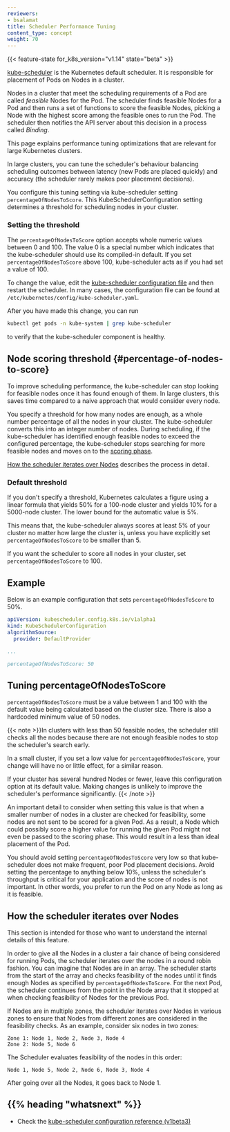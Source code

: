 ```yaml
---
reviewers:
- bsalamat
title: Scheduler Performance Tuning
content_type: concept
weight: 70
---
```


<!-- overview -->

{{< feature-state for_k8s_version="v1.14" state="beta" >}}

[kube-scheduler](/docs/kubernetes/en/concepts/scheduling-eviction/kube-scheduler/#kube-scheduler)
is the Kubernetes default scheduler. It is responsible for placement of Pods
on Nodes in a cluster.

Nodes in a cluster that meet the scheduling requirements of a Pod are
called _feasible_ Nodes for the Pod. The scheduler finds feasible Nodes
for a Pod and then runs a set of functions to score the feasible Nodes,
picking a Node with the highest score among the feasible ones to run
the Pod. The scheduler then notifies the API server about this decision
in a process called _Binding_.

This page explains performance tuning optimizations that are relevant for
large Kubernetes clusters.

<!-- body -->

In large clusters, you can tune the scheduler's behaviour balancing
scheduling outcomes between latency (new Pods are placed quickly) and
accuracy (the scheduler rarely makes poor placement decisions).

You configure this tuning setting via kube-scheduler setting
`percentageOfNodesToScore`. This KubeSchedulerConfiguration setting determines
a threshold for scheduling nodes in your cluster.

### Setting the threshold

The `percentageOfNodesToScore` option accepts whole numeric values between 0
and 100. The value 0 is a special number which indicates that the kube-scheduler
should use its compiled-in default.
If you set `percentageOfNodesToScore` above 100, kube-scheduler acts as if you
had set a value of 100.

To change the value, edit the
[kube-scheduler configuration file](/docs/kubernetes/en/reference/config-api/kube-scheduler-config.v1beta3/)
and then restart the scheduler.
In many cases, the configuration file can be found at `/etc/kubernetes/config/kube-scheduler.yaml`.

After you have made this change, you can run

```bash
kubectl get pods -n kube-system | grep kube-scheduler
```

to verify that the kube-scheduler component is healthy.

## Node scoring threshold {#percentage-of-nodes-to-score}

To improve scheduling performance, the kube-scheduler can stop looking for
feasible nodes once it has found enough of them. In large clusters, this saves
time compared to a naive approach that would consider every node.

You specify a threshold for how many nodes are enough, as a whole number percentage
of all the nodes in your cluster. The kube-scheduler converts this into an
integer number of nodes. During scheduling, if the kube-scheduler has identified
enough feasible nodes to exceed the configured percentage, the kube-scheduler
stops searching for more feasible nodes and moves on to the
[scoring phase](/docs/kubernetes/en/concepts/scheduling-eviction/kube-scheduler/#kube-scheduler-implementation).

[How the scheduler iterates over Nodes](#how-the-scheduler-iterates-over-nodes)
describes the process in detail.

### Default threshold

If you don't specify a threshold, Kubernetes calculates a figure using a
linear formula that yields 50% for a 100-node cluster and yields 10%
for a 5000-node cluster. The lower bound for the automatic value is 5%.

This means that, the kube-scheduler always scores at least 5% of your cluster no
matter how large the cluster is, unless you have explicitly set
`percentageOfNodesToScore` to be smaller than 5.

If you want the scheduler to score all nodes in your cluster, set
`percentageOfNodesToScore` to 100.

## Example

Below is an example configuration that sets `percentageOfNodesToScore` to 50%.

```yaml
apiVersion: kubescheduler.config.k8s.io/v1alpha1
kind: KubeSchedulerConfiguration
algorithmSource:
  provider: DefaultProvider

...

percentageOfNodesToScore: 50
```

## Tuning percentageOfNodesToScore

`percentageOfNodesToScore` must be a value between 1 and 100 with the default
value being calculated based on the cluster size. There is also a hardcoded
minimum value of 50 nodes.

{{< note >}}In clusters with less than 50 feasible nodes, the scheduler still
checks all the nodes because there are not enough feasible nodes to stop
the scheduler's search early.

In a small cluster, if you set a low value for `percentageOfNodesToScore`, your
change will have no or little effect, for a similar reason.

If your cluster has several hundred Nodes or fewer, leave this configuration option
at its default value. Making changes is unlikely to improve the
scheduler's performance significantly.
{{< /note >}}

An important detail to consider when setting this value is that when a smaller
number of nodes in a cluster are checked for feasibility, some nodes are not
sent to be scored for a given Pod. As a result, a Node which could possibly
score a higher value for running the given Pod might not even be passed to the
scoring phase. This would result in a less than ideal placement of the Pod.

You should avoid setting `percentageOfNodesToScore` very low so that kube-scheduler
does not make frequent, poor Pod placement decisions. Avoid setting the
percentage to anything below 10%, unless the scheduler's throughput is critical
for your application and the score of nodes is not important. In other words, you
prefer to run the Pod on any Node as long as it is feasible.

## How the scheduler iterates over Nodes

This section is intended for those who want to understand the internal details
of this feature.

In order to give all the Nodes in a cluster a fair chance of being considered
for running Pods, the scheduler iterates over the nodes in a round robin
fashion. You can imagine that Nodes are in an array. The scheduler starts from
the start of the array and checks feasibility of the nodes until it finds enough
Nodes as specified by `percentageOfNodesToScore`. For the next Pod, the
scheduler continues from the point in the Node array that it stopped at when
checking feasibility of Nodes for the previous Pod.

If Nodes are in multiple zones, the scheduler iterates over Nodes in various
zones to ensure that Nodes from different zones are considered in the
feasibility checks. As an example, consider six nodes in two zones:

```
Zone 1: Node 1, Node 2, Node 3, Node 4
Zone 2: Node 5, Node 6
```

The Scheduler evaluates feasibility of the nodes in this order:

```
Node 1, Node 5, Node 2, Node 6, Node 3, Node 4
```

After going over all the Nodes, it goes back to Node 1.

## {{% heading "whatsnext" %}}

* Check the [kube-scheduler configuration reference (v1beta3)](/docs/kubernetes/en/reference/config-api/kube-scheduler-config.v1beta3/)

